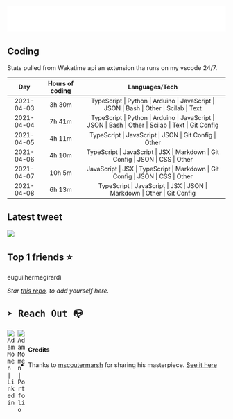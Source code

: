 
![test image size](/assets/welcome_message.gif)

## Coding
Stats pulled from Wakatime api an extension tha runs on my vscode 24/7.

|Day|Hours of coding|Languages/Tech|
|:-:|:-:|:-:|
|2021-04-03|3h 30m|TypeScript &#124; Python &#124; Arduino &#124; JavaScript &#124; JSON &#124; Bash &#124; Other &#124; Scilab &#124; Text|
|2021-04-04|7h 41m|TypeScript &#124; Python &#124; Arduino &#124; JavaScript &#124; JSON &#124; Bash &#124; Other &#124; Scilab &#124; Text &#124; Git Config|
|2021-04-05|4h 11m|TypeScript &#124; JavaScript &#124; JSON &#124; Git Config &#124; Other|
|2021-04-06|4h 10m|TypeScript &#124; JavaScript &#124; JSX &#124; Markdown &#124; Git Config &#124; JSON &#124; CSS &#124; Other|
|2021-04-07|10h 5m|JavaScript &#124; JSX &#124; TypeScript &#124; Markdown &#124; Git Config &#124; JSON &#124; CSS &#124; Other|
|2021-04-08|6h 13m|TypeScript &#124; JavaScript &#124; JSX &#124; JSON &#124; Markdown &#124; Other &#124; Git Config|

## Latest tweet
[<img src="<tweet-image-url>" width="400">](<tweet-url>)

## Top 1 friends ⭐️
euguilhermegirardi

*Star [this repo](https://github.com/AdamMomen/AdamMomen), to add yourself here.*


<samp>

## ➤ Reach Out :mailbox_with_no_mail:

>
  <a href="https://www.linkedin.com/in/adam-momen-99596275/">
     <img align="left" alt="Adam Momen | Linkedin" width="24px" src="./assets/Linkedin.svg" />
   </a>

   <a href="https://adammomen.com/">
     <img align="left" alt="Adam Momen | Portfolio" width="24px" src="./assets/web.svg" />
   </a>

</samp>

<br>

#### Credits
* Thanks to [mscoutermarsh](https://github.com/mscoutermarsh) for sharing his masterpiece. [See it here](https://github.com/mscoutermarsh/mscoutermarsh)